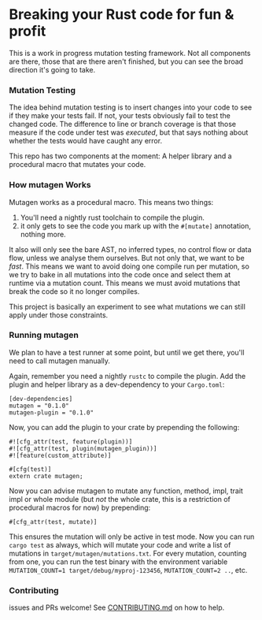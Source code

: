 # Breaking your Rust code for fun & profit

This is a work in progress mutation testing framework. Not all components are there, those that are there aren't finished, but you can see the broad direction it's going to take.

### Mutation Testing

The idea behind mutation testing is to insert changes into your code to see if they make your tests fail. If not, your tests obviously fail to test the changed code.
The difference to line or branch coverage is that those measure if the code under test was *executed*, but that says nothing about whether the tests would have caught any error.

This repo has two components at the moment: A helper library and a procedural macro that mutates your code.

### How mutagen Works

Mutagen works as a procedural macro. This means two things:

1. You'll need a nightly rust toolchain to compile the plugin.
2. it only gets to see the code you mark up with the `#[mutate]` annotation, nothing more.

It also will only see the bare AST, no inferred types, no control flow or data flow, unless we analyse them ourselves. But not only that, we want to be *fast*.  This means we want to avoid doing one compile run per mutation, so we try to bake in all mutations into the code once and select them at runtime via a mutation count. This means we must avoid mutations that break the code so it no longer compiles.

This project is basically an experiment to see what mutations we can still apply under those constraints.

### Running mutagen

We plan to have a test runner at some point, but until we get there, you'll need to call mutagen manually.

Again, remember you need a nightly `rustc` to compile the plugin. Add the plugin and helper library as a dev-dependency to your `Cargo.toml`:

```
[dev-dependencies]
mutagen = "0.1.0"
mutagen-plugin = "0.1.0"
```

Now, you can add the plugin to your crate by prepending the following:

```
#![cfg_attr(test, feature(plugin))]
#![cfg_attr(test, plugin(mutagen_plugin))]
#![feature(custom_attribute)]

#[cfg(test)]
extern crate mutagen;
```

Now you can advise mutagen to mutate any function, method, impl, trait impl or whole module (but *not* the whole crate, this is a restriction of procedural macros for now) by prepending:

```
#[cfg_attr(test, mutate)]
```

This ensures the mutation will only be active in test mode. Now you can run `cargo test` as always, which will mutate your code and write a list of mutations in `target/mutagen/mutations.txt`. For every mutation, counting from one, you can run the test binary with the environment variable `MUTATION_COUNT=1 target/debug/myproj-123456`, `MUTATION_COUNT=2 ..`, etc.

### Contributing

issues and PRs welcome! See [CONTRIBUTING.md](CONTRIBUTING.md) on how to help.
